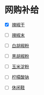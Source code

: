 # 网购补给

- [x] [辣椒干](https://ozon.ru/t/dhJR6FQ)
- [ ] [辣椒末](https://ozon.ru/t/97adiOx)
- [ ] [白胡椒粉](https://ozon.ru/t/97adWBA)
- [ ] [黑胡椒粉](https://ozon.ru/t/Q1T9Aul)
- [ ] [玉米淀粉](https://ozon.ru/t/gajVtvG)
- [ ] [柠檬酸钠](https://ozon.ru/t/97adiOx)
- [ ] [休闲鞋](https://ozon.ru/t/I04ctHc)

